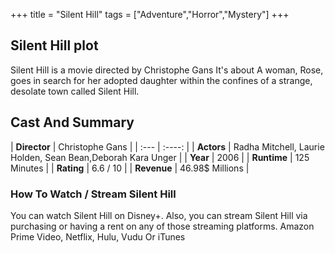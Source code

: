 +++
title = "Silent Hill"
tags = ["Adventure","Horror","Mystery"]
+++
## Silent Hill plot
Silent Hill is a movie directed by Christophe Gans It's about A woman, Rose, goes in search for her adopted daughter within the confines of a strange, desolate town called Silent Hill.
## Cast And Summary
| **Director**      | Christophe Gans |
    | :---        |    :----:   |
    |  **Actors** | Radha Mitchell, Laurie Holden, Sean Bean,Deborah Kara Unger |
    | **Year**   | 2006    |
    |  **Runtime** | 125 Minutes |
    |  **Rating** | 6.6 / 10 | 
    |  **Revenue** | 46.98$ Millions |
### How To Watch / Stream Silent Hill
You can watch Silent Hill on Disney+.
Also, you can stream Silent Hill via purchasing or having a rent on any of those streaming platforms.
Amazon Prime Video, Netflix, Hulu, Vudu Or iTunes